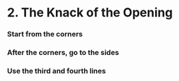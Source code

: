 # 2. The Knack of the Opening

### Start from the corners

### After the corners, go to the sides

### Use the third and fourth lines

